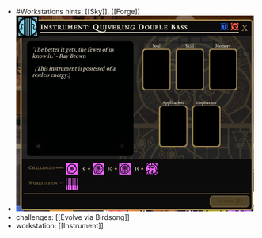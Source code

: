 - #Workstations hints: [[Sky]], [[Forge]]
- ![image.png](../assets/image_1701206682599_0.png)
- challenges: [[Evolve via Birdsong]]
- workstation: [[Instrument]]